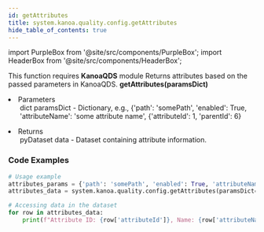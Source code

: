 ```yaml
---
id: getAttributes
title: system.kanoa.quality.config.getAttributes
hide_table_of_contents: true
---
```


import PurpleBox from '@site/src/components/PurpleBox';
import HeaderBox from '@site/src/components/HeaderBox';

<PurpleBox>This function requires <b>KanoaQDS</b> module</PurpleBox>
<HeaderBox header="Description">Returns attributes based on the passed parameters in KanoaQDS.</HeaderBox>
<HeaderBox header="Syntax">
    <b>getAttributes(paramsDict)</b>
    <li> Parameters <br />
        <ul>dict paramsDict - Dictionary, e.g., &#123;'path': 'somePath', 'enabled': True, 'attributeName': 'some attribute name', &#123;'attributeId': 1, 'parentId': 6}</ul>
    </li>
    <li> Returns <br />
        <ul>pyDataset data - Dataset containing attribute information.</ul>
    </li>
</HeaderBox>

### Code Examples
```python
# Usage example
attributes_params = {'path': 'somePath', 'enabled': True, 'attributeName': 'some attribute name', 'attributeId': 1, 'parentId': 6}
attributes_data = system.kanoa.quality.config.getAttributes(paramsDict=attributes_params)

# Accessing data in the dataset
for row in attributes_data:
    print(f"Attribute ID: {row['attributeId']}, Name: {row['attributeName']}, Enabled: {row['enabled']}")

